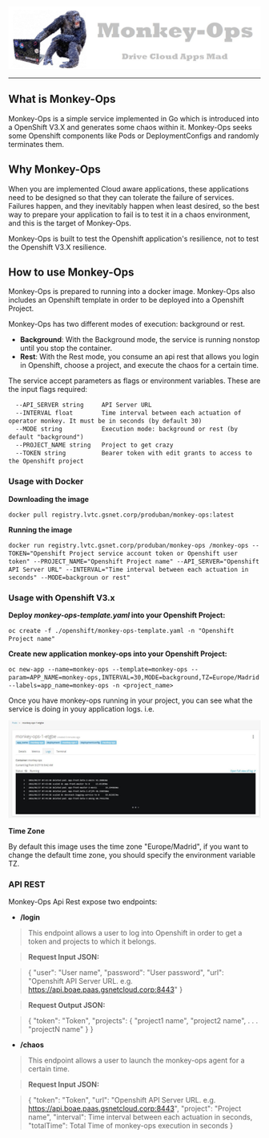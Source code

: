 ![Monkey-Ops logo](resources/images/monkey-ops-logo.jpg)

***

## What is Monkey-Ops

Monkey-Ops is a simple service implemented in Go which is introduced into a OpenShift V3.X and generates some chaos within it. Monkey-Ops seeks some Openshift components like Pods or DeploymentConfigs and randomly terminates them.


## Why Monkey-Ops

When you are implemented Cloud aware applications, these applications need to be designed so that they can tolerate the failure of services. Failures happen, and they inevitably happen when least desired, so the best way to prepare your application to fail is to test it in a chaos environment, and this is the target of Monkey-Ops.

Monkey-Ops is built to test the Openshift application's resilience, not to test the Openshift V3.X resilience.

## How to use Monkey-Ops

Monkey-Ops is prepared to running into a docker image. Monkey-Ops also includes an Openshift template in order to be deployed into a Openshift Project.

Monkey-Ops has two different modes of execution: background or rest.

* **Background**: With the Background mode, the service is running nonstop until you stop the container.
* **Rest**: With the Rest mode, you consume an api rest that allows you login in Openshift, choose a project, and execute the chaos for a certain time.

The service accept parameters as flags or environment variables. These are the input flags required:

      --API_SERVER string     API Server URL
      --INTERVAL float        Time interval between each actuation of operator monkey. It must be in seconds (by default 30)
      --MODE string           Execution mode: background or rest (by default "background")
      --PROJECT_NAME string   Project to get crazy
      --TOKEN string          Bearer token with edit grants to access to the Openshift project
      
### Usage with Docker

**Downloading the image**

	docker pull registry.lvtc.gsnet.corp/produban/monkey-ops:latest

**Running the image**

	docker run registry.lvtc.gsnet.corp/produban/monkey-ops /monkey-ops --TOKEN="Openshift Project service account token or Openshift user token" --PROJECT_NAME="Openshift Project name" --API_SERVER="Openshift API Server URL" --INTERVAL="Time interval between each actuation in seconds" --MODE=backgroun or rest"

### Usage with Openshift V3.x

**Deploy *monkey-ops-template.yaml* into your Openshift Project:**

	oc create -f ./openshift/monkey-ops-template.yaml -n "Openshift Project name"
	
**Create new  application monkey-ops into your Openshift Project:**
	
	oc new-app --name=monkey-ops --template=monkey-ops --param=APP_NAME=monkey-ops,INTERVAL=30,MODE=background,TZ=Europe/Madrid --labels=app_name=monkey-ops -n <project_name>
	
Once you have monkey-ops running in your project, you can see what the service is doing in youy application logs. i.e.

![Monkey-Ops logs](resources/images/logs.JPG)

**Time Zone**

By default this image uses the time zone "Europe/Madrid", if you want to change the default time zone, you should specify the environment variable TZ.

### API REST

Monkey-Ops Api Rest expose two endpoints:

* **/login**

>This endpoint allows a user to log into Openshift in order to get a token and  projects to which it belongs.

	
>**Request Input JSON:**


>{
>     "user": "User name",
>     "password": "User password",
>     "url": "Openshift API Server URL. e.g. https://api.boae.paas.gsnetcloud.corp:8443"
> }

>**Request Output JSON:**

>	{
>     "token": "Token",
>     "projects": {
>    	 "project1 name",
>    	 "project2 name",
>    	 .
>    	 .
>    	 .
>    	 "projectN name"
>    	 }
>}	 

	
* **/chaos**

>This endpoint allows a user to launch the monkey-ops agent for a certain time.

>**Request Input JSON:**

>	{
>     "token": "Token",
>     "url": "Openshift API Server URL. e.g. https://api.boae.paas.gsnetcloud.corp:8443",
>     "project": "Project name",
>     "interval": Time interval between each actuation in seconds,
>     "totalTime": Total Time of monkey-ops execution in seconds
>	}

